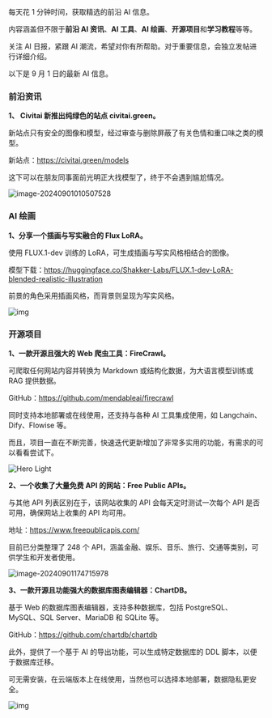 每天花 1 分钟时间，获取精选的前沿 AI 信息。

内容涵盖但不限于**前沿 AI 资讯**、**AI 工具**、**AI 绘画**、**开源项目**和**学习教程**等等。

关注 AI 日报，紧跟 AI 潮流，希望对你有所帮助。对于重要信息，会独立发帖进行详细介绍。

以下是 9 月 1 日的最新 AI 信息。

### 前沿资讯

**1、 Civitai 新推出纯绿色的站点 civitai.green。**

新站点只有安全的图像和模型，经过审查与删除屏蔽了有关色情和重口味之类的模型。

新站点：https://civitai.green/models

这下可以在朋友同事面前光明正大找模型了，终于不会遇到尴尬情况。

![image-20240901010507528](https://cdn.jsdelivr.net/gh/freelander/oss@master/baodian/2024-09-01/image-20240901010507528.png)

### AI 绘画

**1、分享一个插画与写实融合的 Flux LoRA。**

使用 FLUX.1-dev 训练的 LoRA，可生成插画与写实风格相结合的图像。

模型下载：https://huggingface.co/Shakker-Labs/FLUX.1-dev-LoRA-blended-realistic-illustration

前景的角色采用插画风格，而背景则呈现为写实风格。

![img](https://cdn.jsdelivr.net/gh/freelander/oss@master/baodian/2024-09-01/c7441389f08c86154fa19a7e009a944dc457df90e76284a63f7b1e048a6917cb.png)

### 开源项目

**1、一款开源且强大的 Web 爬虫工具：FireCrawl。**

可爬取任何网站内容并转换为 Markdown 或结构化数据，为大语言模型训练或 RAG 提供数据。

GitHub：https://github.com/mendableai/firecrawl

同时支持本地部署或在线使用，还支持与各种 AI 工具集成使用，如 Langchain、Dify、Flowise 等。

而且，项目一直在不断完善，快速迭代更新增加了非常多实用的功能，有需求的可以看看尝试下。

![Hero Light](https://cdn.jsdelivr.net/gh/freelander/oss@master/ai-daily/2024-09-01/hero.png)



**2、一个收集了大量免费 API 的网站：Free Public APIs。**

与其他 API 列表区别在于，该网站收集的 API 会每天定时测试一次每个 API 是否可用，确保网站上收集的 API 均可用。

地址：https://www.freepublicapis.com/

目前已分类整理了 248 个 API，涵盖金融、娱乐、音乐、旅行、交通等类别，可供学生和开发者使用。

![image-20240901174715978](https://cdn.jsdelivr.net/gh/freelander/oss@master/ai-daily/2024-09-01/image-20240901174715978.png)

**3、一款开源且功能强大的数据库图表编辑器：ChartDB。**

基于 Web 的数据库图表编辑器，支持多种数据库，包括  PostgreSQL、MySQL、SQL Server、MariaDB 和 SQLite 等。

GitHub：https://github.com/chartdb/chartdb

此外，提供了一个基于 AI 的导出功能，可以生成特定数据库的 DDL 脚本，以便于数据库迁移。

可无需安装，在云端版本上在线使用，当然也可以选择本地部署，数据隐私更安全。

![img](https://cdn.jsdelivr.net/gh/freelander/oss@master/ai-daily/2024-09-01/ChartDB.png)